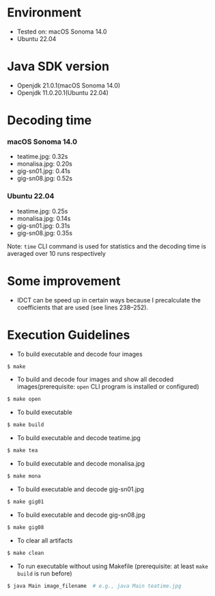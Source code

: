 # Environment
- Tested on: macOS Sonoma 14.0
- Ubuntu 22.04

# Java SDK version
- Openjdk 21.0.1(macOS Sonoma 14.0)
- Openjdk 11.0.20.1(Ubuntu 22.04)

# Decoding time
### macOS Sonoma 14.0
- teatime.jpg: 0.32s
- monalisa.jpg: 0.20s
- gig-sn01.jpg: 0.41s
- gig-sn08.jpg: 0.52s
### Ubuntu 22.04 
- teatime.jpg: 0.25s
- monalisa.jpg: 0.14s
- gig-sn01.jpg: 0.31s
- gig-sn08.jpg: 0.35s

Note: `time` CLI command is used for statistics and the decoding time is averaged over 10 runs respectively

# Some improvement
- IDCT can be speed up in certain ways because I precalculate the coefficients that are used (see lines 238–252).

# Execution Guidelines
- To build executable and decode four images
```bash
$ make
```
- To build and decode four images and show all decoded images(prerequisite: `open` CLI program is installed or configured)
```bash
$ make open
```
- To build executable
```bash
$ make build
```
- To build executable and decode teatime.jpg
```bash
$ make tea
```
- To build executable and decode monalisa.jpg
```bash
$ make mona
```
- To build executable and decode gig-sn01.jpg
```bash
$ make gig01
```
- To build executable and decode gig-sn08.jpg
```bash
$ make gig08
```
- To clear all artifacts
```bash
$ make clean
```
- To run executable without using Makefile (prerequisite: at least `make build` is run before)
```bash
$ java Main image_filename  # e.g., java Main teatime.jpg
```
